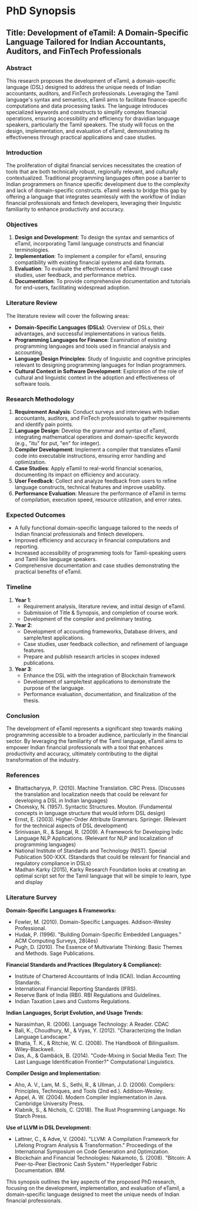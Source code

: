 # PhD Synopsis

## Title: Development of eTamil: A Domain-Specific Language Tailored for Indian Accountants, Auditors, and FinTech Professionals

### Abstract

This research proposes the development of eTamil, a domain-specific language (DSL) designed to address the unique needs of Indian accountants, auditors, and FinTech professionals. Leveraging the Tamil language's syntax and semantics, eTamil aims to facilitate finance-specific computations and data processing tasks. The language introduces specialized keywords and constructs to simplify complex financial operations, ensuring accessibility and efficiency for dravidian language speakers, particularly the Tamil speakers. The study will focus on the design, implementation, and evaluation of eTamil, demonstrating its effectiveness through practical applications and case studies.

### Introduction

The proliferation of digital financial services necessitates the creation of tools that are both technically robust, regionally relevant, and culturally contextualized. Traditional programming languages often pose a barrier to Indian programmers on finance specific development due to the complexity and lack of domain-specific constructs. eTamil seeks to bridge this gap by offering a language that integrates seamlessly with the workflow of Indian financial professionals and fintech developers, leveraging their linguistic familiarity to enhance productivity and accuracy.

### Objectives

1. **Design and Development**: To design the syntax and semantics of eTamil, incorporating Tamil language constructs and financial terminologies.
2. **Implementation**: To implement a compiler for eTamil, ensuring compatibility with existing financial systems and data formats.
3. **Evaluation**: To evaluate the effectiveness of eTamil through case studies, user feedback, and performance metrics.
4. **Documentation**: To provide comprehensive documentation and tutorials for end-users, facilitating widespread adoption.

### Literature Review

The literature review will cover the following areas:
- **Domain-Specific Languages (DSLs)**: Overview of DSLs, their advantages, and successful implementations in various fields.
- **Programming Languages for Finance**: Examination of existing programming languages and tools used in financial analysis and accounting.
- **Language Design Principles**: Study of linguistic and cognitive principles relevant to designing programming languages for Indian programmers.
- **Cultural Context in Software Development**: Exploration of the role of cultural and linguistic context in the adoption and effectiveness of software tools.

### Research Methodology

1. **Requirement Analysis**: Conduct surveys and interviews with Indian accountants, auditors, and FinTech professionals to gather requirements and identify pain points.
2. **Language Design**: Develop the grammar and syntax of eTamil, integrating mathematical operations and domain-specific keywords (e.g., "itu" for put, "en" for integer).
3. **Compiler Development**: Implement a compiler that translates eTamil code into executable instructions, ensuring error handling and optimization.
4. **Case Studies**: Apply eTamil to real-world financial scenarios, documenting its impact on efficiency and accuracy.
5. **User Feedback**: Collect and analyze feedback from users to refine language constructs, technical features and improve usability.
6. **Performance Evaluation**: Measure the performance of eTamil in terms of compilation, execution speed, resource utilization, and error rates.

### Expected Outcomes

- A fully functional domain-specific language tailored to the needs of Indian financial professionals and fintech developers.
- Improved efficiency and accuracy in financial computations and reporting.
- Increased accessibility of programming tools for Tamil-speaking users and Tamil like language speakers.
- Comprehensive documentation and case studies demonstrating the practical benefits of eTamil.

### Timeline

1. **Year 1**:
   - Requirement analysis, literature review, and initial design of eTamil.
   - Submission of Title & Synopsis, and completion of course work.
   - Development of the compiler and preliminary testing.
2. **Year 2**:
   - Development of accounting frameworks, Database drivers, and sample/test applications.
   - Case studies, user feedback collection, and refinement of language features.
   - Prepare and publish research articles in scopex indexed publications.
3. **Year 3**:
   - Enhance the DSL with the integration of Blockchain framework
   - Development of sample/test applications to demonstrate the purpose of the language.
   - Performance evaluation, documentation, and finalization of the thesis.

### Conclusion

The development of eTamil represents a significant step towards making programming accessible to a broader audience, particularly in the financial sector. By leveraging the familiarity of the Tamil language, eTamil aims to empower Indian financial professionals with a tool that enhances productivity and accuracy, ultimately contributing to the digital transformation of the industry.

### References

- Bhattacharyya, P. (2010). Machine Translation. CRC Press. (Discusses the translation and localization needs that could be relevant for developing a DSL in Indian languages)
- Chomsky, N. (1957). Syntactic Structures. Mouton. (Fundamental concepts in language structure that would inform DSL design)
- Ernst, E. (2003). Higher-Order Attribute Grammars. Springer. (Relevant for the technical aspects of DSL development)
- Srinivasan, R., & Sangal, R. (2009). A Framework for Developing Indic Language NLP Applications. (Relevant for NLP and localization of programming languages)
- National Institute of Standards and Technology (NIST). Special Publication 500-XXX. (Standards that could be relevant for financial and regulatory compliance in DSLs)
- Madhan Karky (2015), Karky Research Foundation looks at creating an optimal script set for the Tamil language that will be simple to learn, type and display

### Literature Survey 

**Domain-Specific Languages & Frameworks:**
- Fowler, M. (2010). Domain-Specific Languages. Addison-Wesley Professional.
- Hudak, P. (1996). "Building Domain-Specific Embedded Languages." ACM Computing Surveys, 28(4es)
- Pugh, D. (2010). The Essence of Multivariate Thinking: Basic Themes and Methods. Sage Publications. 

**Financial Standards and Practices (Regulatory & Compliance):**
- Institute of Chartered Accountants of India (ICAI). Indian Accounting Standards.
- International Financial Reporting Standards (IFRS).
- Reserve Bank of India (RBI). RBI Regulations and Guidelines.
- Indian Taxation Laws and Customs Regulations. 

**Indian Languages, Script Evolution, and Usage Trends:**
- Narasimhan, R. (2006). Language Technology: A Reader. CDAC
- Bali, K., Choudhury, M., & Vyas, Y. (2012). "Characterizing the Indian Language Landscape." 
- Bhatia, T. K., & Ritchie, W. C. (2008). The Handbook of Bilingualism. Wiley-Blackwell.
- Das, A., & Gambäck, B. (2014). "Code-Mixing in Social Media Text: The Last Language Identification Frontier?" Computational Linguistics. 

**Compiler Design and Implementation:**
- Aho, A. V., Lam, M. S., Sethi, R., & Ullman, J. D. (2006). Compilers: Principles, Techniques, and Tools (2nd ed.). Addison-Wesley.
- Appel, A. W. (2004). Modern Compiler Implementation in Java. Cambridge University Press.
- Klabnik, S., & Nichols, C. (2018). The Rust Programming Language. No Starch Press. 

**Use of LLVM in DSL Development:**
- Lattner, C., & Adve, V. (2004). "LLVM: A Compilation Framework for Lifelong Program Analysis & Transformation." Proceedings of the International Symposium on Code Generation and Optimization.
- Blockchain and Financial Technologies:
Nakamoto, S. (2008). "Bitcoin: A Peer-to-Peer Electronic Cash System."
Hyperledger Fabric Documentation. IBM.



This synopsis outlines the key aspects of the proposed PhD research, focusing on the development, implementation, and evaluation of eTamil, a domain-specific language designed to meet the unique needs of Indian financial professionals.
